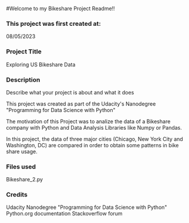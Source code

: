 #Welcome to my Bikeshare Project Readme!!

### This project was first created at: 
08/05/2023

### Project Title
Exploring US Bikeshare Data  

### Description
Describe what your project is about and what it does

This project was created as part of the Udacity's Nanodegree "Programming for Data Science with Python"

The motivation of this Project was to analize the data of a Bikeshare company with Python and Data Analysis Libraries like Numpy or Pandas. 

In this project, the data of three major cities (Chicago, New York City and Washington, DC) are compared in order to obtain some patterns in bike share usage.   

### Files used
Bikeshare_2.py 

### Credits
Udacity Nanodegree "Programming for Data Science with Python"
Python.org documentation
Stackoverflow forum 
